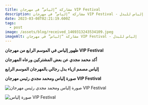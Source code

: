 ```yaml
---
title: مشاركة “إلياس” في مهرجان VIP Festival
description: مشاركة “إلياس” في مهرجان VIP Festival - إلياس للبدل
date: 2023-03-08T02:21:19.600Z
tags:
  - post
image: /assets/blog/received_1469313243534109.jpeg
imageAlt: مشاركة “إلياس” في مهرجان VIP Festival - إلياس للبدل
---
```



**ظهور إلياس في الموسم الرابع من مهرجان VIP Festival**

**أكد محمد مجدي عن بعض المشتركين ورعاه المهرجان**

**إلياس مصمم ازياء بدل رجالي بالمهرجان الموسم الرابع**

**صورة إلياس ومحمد مجدي رئيس مهرجان VIP Festival**

![**صورة إلياس ومحمد مجدي رئيس مهرجان VIP Festival**](/assets/blog/received_508346947960968-225x300.jpeg "**صورة إلياس ومحمد مجدي رئيس مهرجان VIP Festival**")

![**صورة إلياس VIP Festival**](/assets/blog/s1.jpg "**صورة إلياس VIP Festival**")